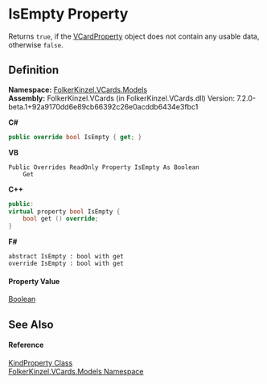 # IsEmpty Property


Returns `true`, if the <a href="e1395eb9-792c-c4d8-ee22-97939a91c58e.md">VCardProperty</a> object does not contain any usable data, otherwise `false`.



## Definition
**Namespace:** <a href="10623553-9342-5b8f-9df4-6e7d1075f3df.md">FolkerKinzel.VCards.Models</a>  
**Assembly:** FolkerKinzel.VCards (in FolkerKinzel.VCards.dll) Version: 7.2.0-beta.1+92a9170dd6e89cb66392c26e0acddb6434e3fbc1

**C#**
``` C#
public override bool IsEmpty { get; }
```
**VB**
``` VB
Public Overrides ReadOnly Property IsEmpty As Boolean
	Get
```
**C++**
``` C++
public:
virtual property bool IsEmpty {
	bool get () override;
}
```
**F#**
``` F#
abstract IsEmpty : bool with get
override IsEmpty : bool with get
```



#### Property Value
<a href="https://learn.microsoft.com/dotnet/api/system.boolean" target="_blank" rel="noopener noreferrer">Boolean</a>

## See Also


#### Reference
<a href="e1bc8073-a416-1e7d-0e4a-43556fb31603.md">KindProperty Class</a>  
<a href="10623553-9342-5b8f-9df4-6e7d1075f3df.md">FolkerKinzel.VCards.Models Namespace</a>  
